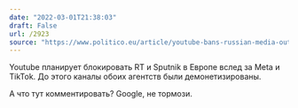 ```yaml
---
date: "2022-03-01T21:38:03"
draft: False
url: /2923
source: "https://www.politico.eu/article/youtube-bans-russian-media-outlets-across-europe/"
---
```


Youtube планирует блокировать RT и Sputnik в Европе вслед за Meta и TikTok. До этого каналы обоих агентств были демонетизированы. 

А что тут комментировать? Google, не тормози.
